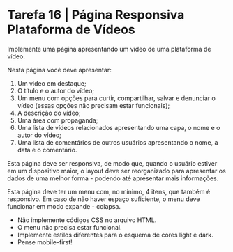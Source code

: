# Tarefa 16 | Página Responsiva Plataforma de Vídeos

Implemente uma página apresentando um vídeo de uma plataforma de vídeo.

Nesta página você deve apresentar:

1. Um vídeo em destaque;
2. O título e o autor do vídeo;
3. Um menu com opções para curtir, compartilhar, salvar e denunciar o vídeo (essas opções não precisam estar funcionais);
4. A descrição do vídeo;
5. Uma área com propaganda;
6. Uma lista de vídeos relacionados apresentando uma capa, o nome e o autor do vídeo;
7. Uma lista de comentários de outros usuários apresentando o nome, a data e o comentário.

Esta página deve ser responsiva, de modo que, quando o usuário estiver em um dispositivo maior, o layout deve ser reorganizado para apresentar os dados de uma melhor forma - podendo até apresentar mais informações.

Esta página deve ter um menu com, no mínimo, 4 itens, que também é responsivo. Em caso de não haver espaço suficiente, o menu deve funcionar em modo expande - colapsa.

- Não implemente códigos CSS no arquivo HTML.
- O menu não precisa estar funcional.
- Implemente estilos diferentes para o esquema de cores light e dark.
- Pense mobile-first!
